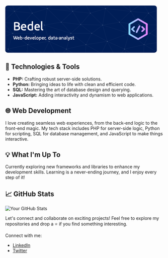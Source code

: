 ![Header](./1.png)
## 🔧 Technologies & Tools
- **PHP:** Crafting robust server-side solutions.
- **Python:** Bringing ideas to life with clean and efficient code.
- **SQL:** Mastering the art of database design and querying.
- **JavaScript:** Adding interactivity and dynamism to web applications.

## 🌐 Web Development
I love creating seamless web experiences, from the back-end logic to the front-end magic. My tech stack includes PHP for server-side logic, Python for scripting, SQL for database management, and JavaScript to make things interactive.

## 💡 What I'm Up To
Currently exploring new frameworks and libraries to enhance my development skills. Learning is a never-ending journey, and I enjoy every step of it!

## 📈 GitHub Stats
![Your GitHub Stats](https://github-readme-stats.vercel.app/api?username=bedel13&show_icons=true&hide_title=true&count_private=true&theme=dark)

Let's connect and collaborate on exciting projects! Feel free to explore my repositories and drop a ⭐️ if you find something interesting.

Connect with me:
- [LinkedIn](https://www.linkedin.com/in/bedel-alimov/)
- [Twitter]([https://twitter.com/yourhandle](https://t.me/ppoint2023)https://t.me/ppoint2023)

